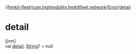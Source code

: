 //[hmkit-fleet](../../../index.md)/[com.highmobility.hmkitfleet.network](../index.md)/[Error](index.md)/[detail](detail.md)

# detail

[jvm]\
val [detail](detail.md): [String](https://kotlinlang.org/api/latest/jvm/stdlib/kotlin-stdlib/kotlin/-string/index.html)? = null
